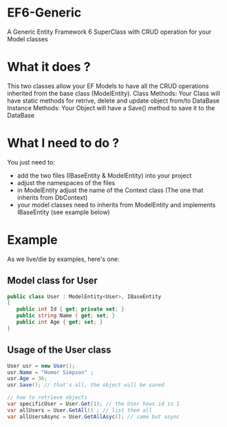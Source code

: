 # EF6-Generic
A Generic Entity Framework 6 SuperClass with CRUD operation for your Model classes

# What it does ?
This two classes allow your EF Models to have all the CRUD operations inherited from the base class (ModelEntity).
Class Methods: Your Class will have static methods for retrive, delete and update object from/to DataBase
Instance Methods: Your Object will have a Save() method to save it to the DataBase

# What I need to do ?
You just need to:
   - add the two files (IBaseEntity & ModelEntity) into your project
   - adjust the namespaces of the files
   - in ModelEntity adjust the name of the Context class (The one that inherits from DbContext)
   - your model classes need to inherits from ModelEntity and implements IBaseEntity (see example below)

# Example
As we live/die by examples, here's one:

## Model class for User
```C#
public class User : ModelEntity<User>, IBaseEntity
{
   public int Id { get; private set; }
   public string Name { get; set; }
   public int Age { get; set; }
}
```

## Usage of the User class
```C#
User usr = new User();
usr.Name = "Homer Simpson" ;
usr.Age = 36;
usr.Save(); // that's all, the object will be saved

// how to retrieve objects 
var specificUser = User.Get(1); // the User hows id is 1
var allUsers = User.GetAll() ; // list them all
var allUsersAsync = User.GetAllAsyc(); // same but async

```

